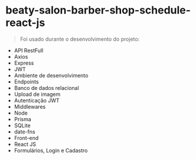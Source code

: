 # beaty-salon-barber-shop-schedule-react-js

> Foi usado durante o desenvolvimento do projeto:

* API RestFull
* Axios
* Express
* JWT 
* Ambiente de desenvolvimento
* Endpoints 
* Banco de dados relacional 
* Upload de imagem
* Autenticação JWT 
* Middlewares
* Node
* Prisma
* SQLite
* date-fns
* Front-end
* React JS
* Formulários, Login e Cadastro
